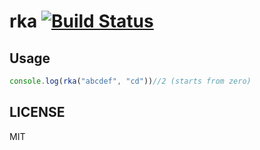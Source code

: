 # rka [![Build Status](https://travis-ci.org/saromanov/rka.svg?branch=master)](https://travis-ci.org/saromanov/rka)

## Usage
```javascript
console.log(rka("abcdef", "cd"))//2 (starts from zero)
```

## LICENSE
MIT
